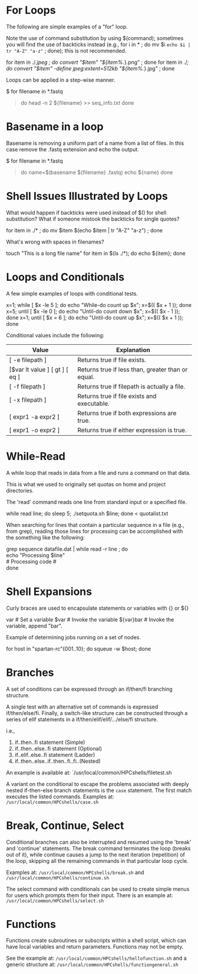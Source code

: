 For Loops
=========

The following are simple examples of a "for" loop.

Note the use of command substitution by using $(command); sometimes you will find the use of backticks instead (e.g., for i in * ; do mv $i `echo $i | tr "A-Z" "a-z"` ; done); this is not recommended.

for item in ./*.jpeg ; do convert "$item" "${item%.*}.png" ; done
for item in ./*; do convert "$item" -define jpeg:extent=512kb "${item%.*}.jpg" ; done

Loops can be applied in a step-wise manner.

$ for filename in *.fastq
> do
> head -n 2 ${filename} >> seq_info.txt
> done

Basename in a loop
==================

Basename is removing a uniform part of a name from a list of files. 
In this case remove the .fastq extension and echo the output.

$ for filename in *.fastq
> do
> name=$(basename ${filename} .fastq)
> echo ${name}
> done

Shell Issues Illustrated by Loops
=================================

What would happen if backticks were used instead of $() for shell substitution? What if someone mistook the backticks for single quotes?

for item in ./* ; do mv $item $(echo $item | tr "A-Z" "a-z") ; done

What's wrong with spaces in filenames?

touch "This is a long file name"
for item in $(ls ./*); do echo ${item}; done

Loops and Conditionals
======================

A few simple examples of loops with conditional tests.

x=1; while [ $x -le 5 ]; do echo "While-do count up $x"; x=$(( $x + 1 )); done
x=5; until [ $x -le 0 ]; do echo "Until-do count down $x"; x=$(( $x - 1 )); done
x=1; until [ $x = 6 ]; do echo "Until-do count up $x"; x=$(( $x + 1 )); done

Conditional values include the following:

| Value                           |Explanation                                        |
|---------------------------------|---------------------------------------------------|
| [ -e filepath ]                 | Returns true if file exists.                      |
| [$var lt value ] [ gt ] [ eq ]  | Returns true if less than, greater than or equal. |
| [ -f filepath ]                 | Returns true if filepath is actually a file.      |
| [ -x filepath ]                 | Returns true if file exists and executable.       |
| [ expr1 -a expr2 ]              | Returns true if both expressions are  true.       |
| [ expr1 -o expr2 ]              | Returns true if either expression is true.        | 

While-Read
==========

A while loop that reads in data from a file and runs a command on that data.

This is what we used to originally set quotas on home and project directories.

The 'read' command reads one line from standard input or a specified file.

while read line; do sleep 5; ./setquota.sh $line; done < quotalist.txt

When searching for lines that contain a particular sequence in a file (e.g., from grep), reading those lines for processing can be accomplished with the something like the following:

grep sequence datafile.dat | while read -r line ; do   
    echo "Processing $line"   
    # Processing code #   
done   

Shell Expansions
================

Curly braces are used to encapsulate statements or variables with {} or ${}

var		# Set a variable
$var		# Invoke the variable
${var}bar	# Invoke the variable, append "bar".

Example of determining jobs running on a set of nodes.

for host in "spartan-rc"{001..10}; do squeue -w $host; done

Branches 
========

A set of conditions can be expressed through an if/then/fi branching structure. 

A single test with an alternative set of commands is expressed if/then/else/fi. Finally, a switch-like structure can be constructed through a series of elif statements in a if/then/elif/elif/.../else/fi structure. 

i.e.,

1. if..then..fi statement (Simple) 
2. if..then..else..fi statement (Optional) 
3. if..elif..else..fi statement (Ladder) 
4. if..then..else..if..then..fi..fi..(Nested) 

An example is available at: `/usr/local/common/HPCshells/filetest.sh

A variant on the conditional to escape the problems associated with deeply nested if-then-else branch statements is the `case` statement. The first match executes the listed commands. Examples at: `/usr/local/common/HPCshells/case.sh`

Break, Continue, Select
=======================

Conditional branches can also be interrupted and resumed using the 'break' and 'continue' statements. The break command terminates the loop (breaks out of it), while continue causes a jump to the next iteration (repetition) of the loop, skipping all the remaining commands in that particular loop cycle. 

Examples at: `/usr/local/common/HPCshells/break.sh` and `/usr/local/common/HPCshells/continue.sh`

The select command with conditionals can be used to create simple menus for users which prompts them for their input. There is an example at: `/usr/local/common/HPCshells/select.sh`

Functions
=========

Functions create subroutines or subscripts within a shell script, which can have local variables and return parameters. Functions may not be empty. 

See the example at: `/usr/local/common/HPCshells/hellofunction.sh` and a generic structure at: `/usr/local/common/HPCshells/functiongeneral.sh`

